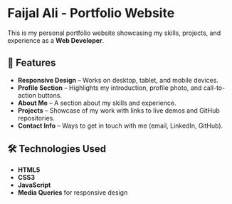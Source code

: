 # Faijal Ali - Portfolio Website

This is my personal portfolio website showcasing my skills, projects, and experience as a **Web Developer**.

## 🚀 Features

- **Responsive Design** – Works on desktop, tablet, and mobile devices.
- **Profile Section** – Highlights my introduction, profile photo, and call-to-action buttons.
- **About Me** – A section about my skills and experience.
- **Projects** – Showcase of my work with links to live demos and GitHub repositories.
- **Contact Info** – Ways to get in touch with me (email, LinkedIn, GitHub).

## 🛠️ Technologies Used

- **HTML5**
- **CSS3**
- **JavaScript**
- **Media Queries** for responsive design
 
 
